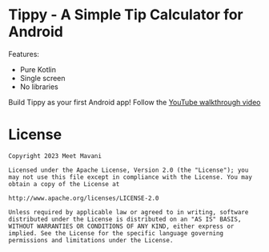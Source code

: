 # Tippy - A Simple Tip Calculator for Android

Features:
- Pure Kotlin
- Single screen
- No libraries

Build Tippy as your first Android app! Follow the [YouTube walkthrough video](https://www.youtube.com/playlist?list=PL7NYbSE8uaBCMVBVg6cskGzdYguj3CUP-)

# License

    Copyright 2023 Meet Mavani

    Licensed under the Apache License, Version 2.0 (the "License"); you may not use this file except in compliance with the License. You may obtain a copy of the License at

    http://www.apache.org/licenses/LICENSE-2.0

    Unless required by applicable law or agreed to in writing, software distributed under the License is distributed on an "AS IS" BASIS, WITHOUT WARRANTIES OR CONDITIONS OF ANY KIND, either express or implied. See the License for the specific language governing permissions and limitations under the License.